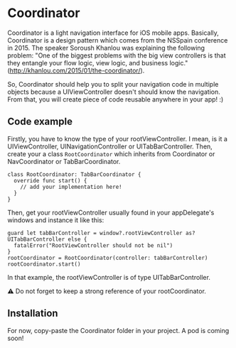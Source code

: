 # Coordinator
Coordinator is a light navigation interface for iOS mobile apps. Basically, Coordinator is a design pattern which comes from the NSSpain conference in 2015. The speaker Soroush Khanlou was explaining the following problem: "One of the biggest problems with the big view controllers is that they entangle your flow logic, view logic, and business logic." (http://khanlou.com/2015/01/the-coordinator/).

So, Coordinator should help you to split your navigation code in multiple objects because a UIViewController doesn't should know the navigation. From that, you will create piece of code reusable anywhere in your app! :)

## Code example
Firstly, you have to know the type of your rootViewController. I mean, is it a UIViewController, UINavigationController or UITabBarController. Then, create your a class `RootCoordinator` which inherits from Coordinator or NavCoordinator or TabBarCoordinator.

```
class RootCoordinator: TabBarCoordinator {
  override func start() {
    // add your implementation here!
  }
}
```

Then, get your rootViewController usually found in your appDelegate's windows and instance it like this:
```
guard let tabBarController = window?.rootViewController as? UITabBarController else {
  fatalError("RootViewController should not be nil")
}
rootCoordinator = RootCoordinator(controller: tabBarController)
rootCoordinator.start()
```

In that example, the rootViewController is of type UITabBarController.

:warning: Do not forget to keep a strong reference of your rootCoordinator.

## Installation
For now, copy-paste the Coordinator folder in your project. A pod is coming soon!
